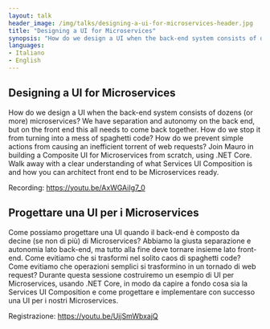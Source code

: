 ```yaml
---
layout: talk
header_image: /img/talks/designing-a-ui-for-microservices-header.jpg
title: "Designing a UI for Microservices"
synopsis: "How do we design a UI when the back-end system consists of dozens (or more) microservices? We have separation and autonomy on the back end, but on the front end this all needs to come back together. How do we stop it from turning into a mess of spaghetti code? How do we prevent simple actions from causing an inefficient torrent of web requests? Join Mauro in building a Composite UI for Microservices from scratch, using .NET Core. Walk away with a clear understanding of what Services UI Composition is and how you can architect front end to be Microservices ready."
languages:
- Italiano
- English
---
```


## Designing a UI for Microservices

How do we design a UI when the back-end system consists of dozens (or more) microservices? We have separation and autonomy on the back end, but on the front end this all needs to come back together. How do we stop it from turning into a mess of spaghetti code? How do we prevent simple actions from causing an inefficient torrent of web requests? Join Mauro in building a Composite UI for Microservices from scratch, using .NET Core. Walk away with a clear understanding of what Services UI Composition is and how you can architect front end to be Microservices ready.

Recording: <https://youtu.be/AxWGAiIg7_0>

## Progettare una UI per i Microservices

Come possiamo progettare una UI quando il back-end è composto da decine (se non di più) di Microservices? Abbiamo la giusta separazione e autonomia lato back-end, ma tutto alla fine deve tornare insieme lato front-end. Come evitiamo che si trasformi nel solito caos di spaghetti code? Come evitiamo che operazioni semplici si trasformino in un tornado di web request?
Durante questa sessione costruiremo un esempio di UI per Microservices, usando .NET Core, in modo da capire a fondo cosa sia la Services UI Composition e come progettare e implementare con successo una UI per i nostri Microservices.

Registrazione: <https://youtu.be/UjjSmWbxajQ>
